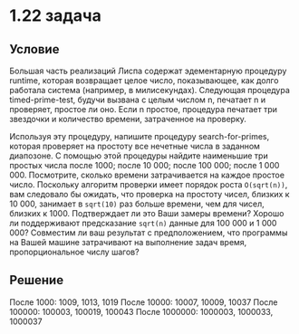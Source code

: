 # 1.22 задача

## Условие

Большая часть реализаций Лиспа содержат эдементарную процедуру runtime, которая возвращает целое число, показывающее, как долго работала система (например, в милисекундах). Следующая процедура timed-prime-test, будучи вызвана с целым числом n, печатает n и проверяет, простое ли оно. Если n простое, процедура печатает три звездочки и количество времени, затраченное на проверку.

Используя эту процедуру, напишите процедуру search-for-primes, которая проверяет на простоту все нечетные числа в заданном диапозоне. С помощью этой процедуры найдите наименьшие три простых числа после 1000; после 10 000; после 100 000; после 1 000 000. Посмотрите, сколько времени затрачивается на каждое простое число. Поскольку алгоритм проверки имеет порядок роста `О(sqrt(n))`, вам следовало бы ожидать, что проверка на простоту чисел, близких к 10 000, занимает в `sqrt(10)` раз больше времени, чем для чисел, близких к 1000. Подтверждает ли это Ваши замеры времени? Хорошо ли поддерживают предсказание `sqrt(n)` данные для 100 000 и 1 000 000? Совместим ли ваш результат с предположением, что программы на Вашей машине затрачивают на выполнение задач время, пропорциональное числу шагов?

## Решение

После 1000: 1009, 1013, 1019
После 10000: 10007, 10009, 10037
После 100000: 100003, 100019, 100043
После 1000000: 1000003, 1000033, 1000037
